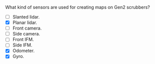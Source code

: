What kind of sensors are used for creating maps on Gen2 scrubbers?

- [ ] Slanted lidar.
- [x] Planar lidar.
- [ ] Front camera.
- [ ] Side camera.
- [ ] Front IFM.
- [ ] Side IFM.
- [x] Odometer.
- [x] Gyro.
